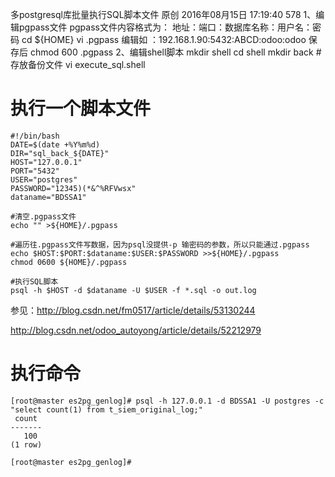 多postgresql库批量执行SQL脚本文件
原创 2016年08月15日 17:19:40 578
1、编辑pgpass文件
pgpass文件内容格式为：     地址：端口：数据库名称：用户名：密码
cd ${HOME}
vi .pgpass
编辑如 ：192.168.1.90:5432:ABCD:odoo:odoo
保存后  chmod 600 .pgpass
2、编辑shell脚本
mkdir shell
cd shell 
 mkdir back #存放备份文件
 vi execute_sql.shell

# 执行一个脚本文件

```
#!/bin/bash
DATE=$(date +%Y%m%d)
DIR="sql_back_${DATE}"
HOST="127.0.0.1"
PORT="5432"
USER="postgres"
PASSWORD="12345)(*&^%RFVwsx"
dataname="BDSSA1"

#清空.pgpass文件
echo "" >${HOME}/.pgpass

#遍历往.pgpass文件写数据，因为psql没提供-p 输密码的参数，所以只能通过.pgpass
echo $HOST:$PORT:$dataname:$USER:$PASSWORD >>${HOME}/.pgpass
chmod 0600 ${HOME}/.pgpass

#执行SQL脚本
psql -h $HOST -d $dataname -U $USER -f *.sql -o out.log

```


参见：http://blog.csdn.net/fm0517/article/details/53130244

http://blog.csdn.net/odoo_autoyong/article/details/52212979


# 执行命令

```
[root@master es2pg_genlog]# psql -h 127.0.0.1 -d BDSSA1 -U postgres -c "select count(1) from t_siem_original_log;"
 count 
-------
   100
(1 row)

[root@master es2pg_genlog]# 
```